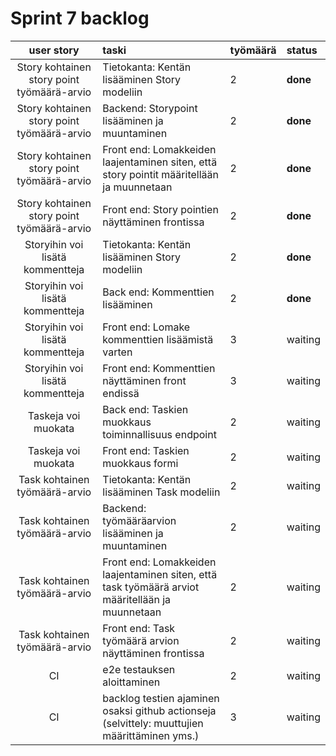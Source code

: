 # Sprint 7 backlog

| user story | taski | työmäärä | status |
| :-----------:|:-----------| :------| :------|
| Story kohtainen story point työmäärä-arvio | Tietokanta: Kentän lisääminen Story modeliin  | 2 | **done** |
| Story kohtainen story point työmäärä-arvio | Backend: Storypoint lisääminen ja muuntaminen  | 2 | **done** |
| Story kohtainen story point työmäärä-arvio | Front end: Lomakkeiden laajentaminen siten, että story pointit määritellään ja muunnetaan  | 2 | **done** |
| Story kohtainen story point työmäärä-arvio | Front end: Story pointien näyttäminen frontissa  | 2 | **done** |
| Storyihin voi lisätä kommentteja | Tietokanta: Kentän lisääminen Story modeliin  | 2 | **done** |
| Storyihin voi lisätä kommentteja | Back end: Kommenttien lisääminen | 2 | **done** |
| Storyihin voi lisätä kommentteja | Front end: Lomake kommenttien lisäämistä varten | 3 | waiting |
| Storyihin voi lisätä kommentteja | Front end: Kommenttien näyttäminen front endissä | 3 | waiting |
| Taskeja voi muokata | Back end: Taskien muokkaus toiminnallisuus endpoint | 2 | waiting |
| Taskeja voi muokata | Front end: Taskien muokkaus formi | 2 | waiting |
| Task kohtainen työmäärä-arvio | Tietokanta: Kentän lisääminen Task modeliin  | 2 | waiting |
| Task kohtainen työmäärä-arvio | Backend: työmääräarvion lisääminen ja muuntaminen  | 2 | waiting |
| Task kohtainen työmäärä-arvio | Front end: Lomakkeiden laajentaminen siten, että task työmäärä arviot määritellään ja muunnetaan  | 2 | waiting |
| Task kohtainen työmäärä-arvio | Front end: Task työmäärä arvion näyttäminen frontissa  | 2 | waiting |
| CI | e2e testauksen aloittaminen  | 2 | waiting |
| CI | backlog testien ajaminen osaksi github actionseja (selvittely: muuttujien määrittäminen yms.)  | 3 | waiting |